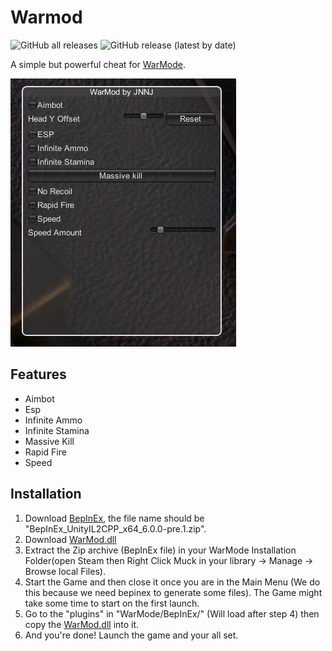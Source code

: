 # Warmod

![GitHub all releases](https://img.shields.io/github/downloads/CodeName-Anti/WarMod/total?color=%23FF8C00&style=flat-square)
![GitHub release (latest by date)](https://img.shields.io/github/v/release/CodeName-Anti/WarMod?style=flat-square)

A simple but powerful cheat for [WarMode](https://store.steampowered.com/app/391460/WARMODE/).

![Menu-Screenshot.png](Menu-Screenshot.png)

## Features
- Aimbot
- Esp
- Infinite Ammo
- Infinite Stamina
- Massive Kill
- Rapid Fire
- Speed


## Installation
1. Download [BepInEx](https://github.com/BepInEx/BepInEx/releases/download/v6.0.0-pre.1/BepInEx_UnityIL2CPP_x64_6.0.0-pre.1.zip), the file name should be "BepInEx_UnityIL2CPP_x64_6.0.0-pre.1.zip".
2. Download [WarMod.dll](https://github.com/CodeName-Anti/WarMod/releases/latest/download/WarMod.dll)
3. Extract the Zip archive (BepInEx file) in your WarMode Installation Folder(open Steam then Right Click Muck in your library -> Manage -> Browse local Files).
4. Start the Game and then close it once you are in the Main Menu (We do this because we need bepinex to generate some files). The Game might take some time to start on the first launch.
5. Go to the "plugins" in "WarMode/BepInEx/" (Will load after step 4) then copy the [WarMod.dll](https://github.com/CodeName-Anti/WarMod/releases/latest/download/WarMod.dll) into it.
6. And you're done! Launch the game and your all set.
